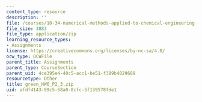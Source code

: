 ```yaml
---
content_type: resource
description: ''
file: /courses/10-34-numerical-methods-applied-to-chemical-engineering-fall-2015/afdf414399c568a08cfc5f139578fde1_green_HW6_P2_3.zip
file_size: 3883
file_type: application/zip
learning_resource_types:
- Assignments
license: https://creativecommons.org/licenses/by-nc-sa/4.0/
ocw_type: OCWFile
parent_title: Assignments
parent_type: CourseSection
parent_uid: 4ce395e4-40c5-acc1-be51-f389b4029689
resourcetype: Other
title: green_HW6_P2_3.zip
uid: afdf4143-99c5-68a0-8cfc-5f139578fde1
---
```

